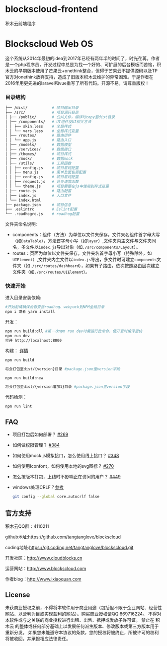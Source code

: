 # blockscloud-frontend

积木云前端程序

# Blockscloud Web OS

这个系统从2014年最初的idea到2017年已经有两年半的时间了，时光荏苒。作者是一个php程序员，开发过程中总是为找一个好的、可扩展的后台模板而苦恼，积木云的早期版本使用了芒果云+onethink整合，但碍于芒果云不提供源码以及TP官方对onethink放弃支持，造成了旧版本积木云维护的异常困难。于是作者在2016年用更先进的laravel和vue重写了所有代码。开源不易，请尊重版权！ 

### 目录结构

```bash
├── /dist/           # 项目输出目录
├── /src/            # 项目源码目录
│ ├── /public/       # 公共文件，编译时copy至dist目录
│ ├── /components/   # UI组件及UI相关方法
│ │ ├── skin.less    # 全局样式
│ │ └── vars.less    # 全局样式变量
│ ├── /routes/       # 路由组件
│ │ └── app.js       # 路由入口
│ ├── /models/       # 数据模型
│ ├── /services/     # 数据接口
│ ├── /themes/       # 项目样式
│ ├── /mock/         # 数据mock
│ ├── /utils/        # 工具函数
│ │ ├── config.js    # 项目常规配置
│ │ ├── menu.js      # 菜单及面包屑配置
│ │ ├── config.js    # 项目常规配置
│ │ ├── request.js   # 异步请求函数
│ │ └── theme.js     # 项目需要在js中使用到样式变量
│ ├── route.js       # 路由配置
│ ├── index.js       # 入口文件
│ └── index.html     
├── package.json     # 项目信息
├── .eslintrc        # Eslint配置
└── .roadhogrc.js    # roadhog配置
```

文件夹命名说明:

-   components：组件（方法）为单位以文件夹保存，文件夹名组件首字母大写（如`DataTable`），方法首字母小写（如`layer`）,文件夹内主文件与文件夹同名，多文件以`index.js`导出对象（如`./src/components/Layout`）。
-   routes：页面为单位以文件夹保存，文件夹名首字母小写（特殊除外，如`UIElement`）,文件夹内主文件以`index.js`导出，多文件时可建立`components`文件夹（如`./src/routes/dashboard`），如果有子路由，依次按照路由层次建立文件夹（如`./src/routes/UIElement`）。

### 快速开始

进入目录安装依赖:

```bash
#开始前请确保没有安装roadhog、webpack到NPM全局目录
npm i 或者 yarn install
```

开发：

```bash
npm run build:dll #第一次npm run dev时需运行此命令，使开发时编译更快
npm run dev
打开 http://localhost:8000
```

构建：
[详情](https://github.com/zuiidea/antd-admin/issues/269)

```bash
npm run build

将会打包至dist/{version}目录 #package.json里version字段

npm run build:new

将会打包至dist/{version增加1}目录 #package.json里version字段
```

代码检测：

```bash
npm run lint
```

## FAQ

-   项目打包后如何部署？ [#269](https://github.com/zuiidea/antd-admin/issues/269)
- 如何做权限管理？ [#384](https://github.com/zuiidea/antd-admin/issues/384)
- 如何使用mock.js模拟接口，怎么使用线上接口？ [#348](https://github.com/zuiidea/antd-admin/issues/348)
- 如何使用Iconfont，如何使用本地的svg图标？ [#270](https://github.com/zuiidea/antd-admin/issues/270)
- 怎么按版本打包，上线时不影响正在访问的用户？ [#449](https://github.com/zuiidea/antd-admin/issues/449)
- windows处理CRLF？[参考](http://blog.csdn.net/lysc_forever/article/details/42835203)

    ```bash
    git config --global core.autocrlf false
    ```

## 官方支持

积木云QQ群：4110211

github地址:https://github.com/tangtanglove/blockscloud

coding地址:https://git.coding.net/tangtanglove/blockscloud.git

开发社区：http://www.cloudblocks.cn

运营网站：http://www.blockscloud.com

作者blog：http://www.ixiaoquan.com

## License

未获商业授权之前，不得将本软件用于商业用途（包括但不限于企业网站、经营性网站、以营利为目或实现盈利的网站）。购买商业授权请QQ:869716224。 不得对本软件或与之关联的商业授权进行出租、出售、抵押或发放子许可证。 禁止在 积木云 的整体或任何部分基础上以发展任何派生版本、修改版本或第三方版本用于重新分发。 如果您未能遵守本协议的条款，您的授权将被终止，所被许可的权利将被收回，并承担相应法律责任。
